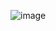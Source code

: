 ![image](https://github.com/mohankrishan/weather-app-python/assets/84113216/a528ccbf-87c5-4592-9cbb-bcd4b47fd834)
